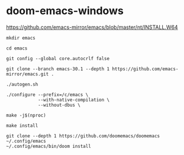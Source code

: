 # doom-emacs-windows
https://github.com/emacs-mirror/emacs/blob/master/nt/INSTALL.W64
```shell
mkdir emacs
```
```shell
cd emacs
```
```shell
git config --global core.autocrlf false
```
```shell
git clone --branch emacs-30.1 --depth 1 https://github.com/emacs-mirror/emacs.git .
```
```shell
./autogen.sh
```
```shell
./configure --prefix=/c/emacs \
            --with-native-compilation \
            --without-dbus \

```
```shell
make -j$(nproc)
```
```shell
make install
```
```shell
git clone --depth 1 https://github.com/doomemacs/doomemacs ~/.config/emacs
~/.config/emacs/bin/doom install
```
